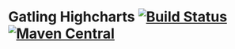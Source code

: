 # Gatling Highcharts [![Build Status](https://travis-ci.org/gatling/gatling-highcharts.svg?branch=master)](https://travis-ci.org/gatling/gatling-highcharts) [![Maven Central](https://maven-badges.herokuapp.com/maven-central/io.gatling.highcharts/gatling-charts-highcharts/badge.svg)](https://maven-badges.herokuapp.com/maven-central/io.gatling.highcharts/gatling-charts-highcharts/)
